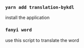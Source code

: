 ### `yarn add translation-bykdl`

install the application

### `fanyi word`

use this script to translate the word 

